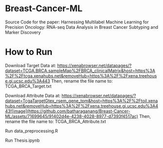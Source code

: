 # Breast-Cancer-ML

Source Code for the paper: 
Harnessing Multilabel Machine Learning for Precision Oncology: RNA-seq Data Analysis in Breast Cancer Subtyping and Marker Discovery

# How to Run

Download Target Data at:
https://xenabrowser.net/datapages/?dataset=TCGA.BRCA.sampleMap%2FBRCA_clinicalMatrix&host=https%3A%2F%2Ftcga.xenahubs.net&removeHub=https%3A%2F%2Fxena.treehouse.gi.ucsc.edu%3A443
Then, rename the file name to: TCGA_BRCA_Target.txt

Download Attribute Data at:
https://xenabrowser.net/datapages/?dataset=TcgaTargetGtex_rsem_gene_tpm&host=https%3A%2F%2Ftoil.xenahubs.net&removeHub=https%3A%2F%2Fxena.treehouse.gi.ucsc.edu%3A443![image](https://github.com/batharaganang/Breast-Cancer-ML/assets/71699645/91402d4e-4238-4028-8977-d7393f4517ac)
Then, rename the file name to: TCGA_BRCA_Attribute.txt

Run data_preprocessing.R

Run Thesis.ipynb
